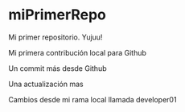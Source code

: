 # miPrimerRepo

Mi primer repositorio. Yujuu!

Mi primera contribución local para Github

Un commit más desde Github

Una actualización mas

Cambios desde mi rama local llamada developer01
